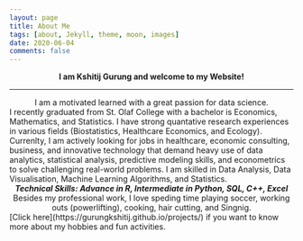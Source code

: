 ```yaml
---
layout: page
title: About Me
tags: [about, Jekyll, theme, moon, images]
date: 2020-06-04
comments: false
---
```

<strong> <center> I am Kshitij Gurung and welcome to my Website!</center></strong> 
<hr />
<center> I am a motivated learned with a great passion for data science. </center> I recently graduated from St. Olaf College with a bachelor is Economics, Mathematics, and Statistics. I have strong quantative research experiences in various fields (Biostatistics, Healthcare Economics, and Ecology). Currenlty, I am actively looking for jobs in healthcare, economic consulting, business, and innovative technology that demand heavy use of data analytics, statistical analysis, predictive modeling skills, and econometrics to solve challenging real-world problems. I am skilled in Data Analysis, Data Visualisation, Machine Learning Algorithms, and Statistics.

<center> <i> <b>Technical Skills: Advance in R, Intermediate in Python, SQL, C++, Excel</b> </i></center>

<center> Besides my professional work, I love speding time playing soccer, working outs (powerlifting), cooking, hair cutting, and Singnig. </center> [Click here](https://gurungkshitij.github.io/projects/) if you want to know more about my hobbies and fun activities.
 
